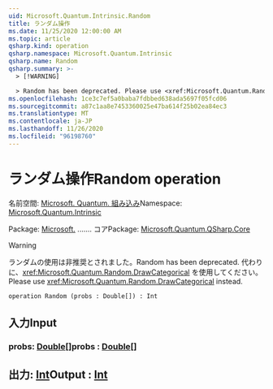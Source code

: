 ```yaml
---
uid: Microsoft.Quantum.Intrinsic.Random
title: ランダム操作
ms.date: 11/25/2020 12:00:00 AM
ms.topic: article
qsharp.kind: operation
qsharp.namespace: Microsoft.Quantum.Intrinsic
qsharp.name: Random
qsharp.summary: >-
  > [!WARNING]

  > Random has been deprecated. Please use <xref:Microsoft.Quantum.Random.DrawCategorical> instead.
ms.openlocfilehash: 1ce3c7ef5a0baba7fdbbed638ada5697f05fcd06
ms.sourcegitcommit: a87c1aa8e7453360025e47ba614f25b02ea84ec3
ms.translationtype: MT
ms.contentlocale: ja-JP
ms.lasthandoff: 11/26/2020
ms.locfileid: "96198760"
---
```

# <a name="random-operation"></a><span data-ttu-id="3014b-102">ランダム操作</span><span class="sxs-lookup"><span data-stu-id="3014b-102">Random operation</span></span>

<span data-ttu-id="3014b-103">名前空間: [Microsoft. Quantum. 組み込み](xref:Microsoft.Quantum.Intrinsic)</span><span class="sxs-lookup"><span data-stu-id="3014b-103">Namespace: [Microsoft.Quantum.Intrinsic](xref:Microsoft.Quantum.Intrinsic)</span></span>

<span data-ttu-id="3014b-104">Package: [Microsoft.](https://nuget.org/packages/Microsoft.Quantum.QSharp.Core) ....... コア</span><span class="sxs-lookup"><span data-stu-id="3014b-104">Package: [Microsoft.Quantum.QSharp.Core](https://nuget.org/packages/Microsoft.Quantum.QSharp.Core)</span></span>


> [!WARNING]
> <span data-ttu-id="3014b-105">ランダムの使用は非推奨とされました。</span><span class="sxs-lookup"><span data-stu-id="3014b-105">Random has been deprecated.</span></span> <span data-ttu-id="3014b-106">代わりに、<xref:Microsoft.Quantum.Random.DrawCategorical> を使用してください。</span><span class="sxs-lookup"><span data-stu-id="3014b-106">Please use <xref:Microsoft.Quantum.Random.DrawCategorical> instead.</span></span>



```qsharp
operation Random (probs : Double[]) : Int
```


## <a name="input"></a><span data-ttu-id="3014b-107">入力</span><span class="sxs-lookup"><span data-stu-id="3014b-107">Input</span></span>

### <a name="probs--double"></a><span data-ttu-id="3014b-108">probs: [Double](xref:microsoft.quantum.lang-ref.double)[]</span><span class="sxs-lookup"><span data-stu-id="3014b-108">probs : [Double](xref:microsoft.quantum.lang-ref.double)[]</span></span>





## <a name="output--int"></a><span data-ttu-id="3014b-109">出力: [Int](xref:microsoft.quantum.lang-ref.int)</span><span class="sxs-lookup"><span data-stu-id="3014b-109">Output : [Int](xref:microsoft.quantum.lang-ref.int)</span></span>

